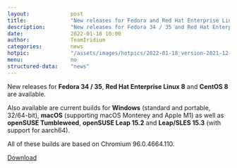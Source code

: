 ```yaml
---
layout: 			post
title:  			"New releases for Fedora and Red Hat Enterprise Linux"
description: 		"New releases for Fedora 34 / 35 and Red Hat Enterprise Linux 8 / CentOS 8 are available now, as well as builds for Windows, macOS and openSUSE."
date:	 			2022-01-18 10:00
author:				TeamIridium
categories:			news
hotpic:				"/assets/images/hotpics/2022-01-18_version-2021-12-fedora-rhel.png"
menu: 				no
structured-data:	"news"
---
```

New releases for **Fedora 34 / 35**, **Red Hat Enterprise Linux 8** and **CentOS 8** are available.

Also available are current builds for **Windows** (standard and portable, 32/64-bit), **macOS** (supporting macOS Monterey and Apple M1) as well as 
**openSUSE Tumbleweed**, **openSUSE Leap 15.2** and **Leap/SLES 15.3** (with support for aarch64).   

All of these builds are based on Chromium 96.0.4664.110.   

<a href="/downloads/" class="button download" title="download Iridium Browser">Download</a>